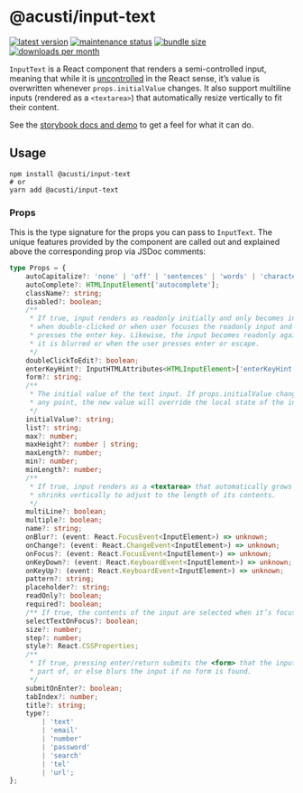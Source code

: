 # @acusti/input-text

[![latest version](https://img.shields.io/npm/v/@acusti/input-text?style=for-the-badge)](https://www.npmjs.com/package/@acusti/input-text)
[![maintenance status](https://img.shields.io/npms-io/maintenance-score/@acusti/input-text?style=for-the-badge)](https://npms.io/search?q=%40acusti%2Finput-text)
[![bundle size](https://img.shields.io/bundlephobia/minzip/@acusti/input-text?style=for-the-badge)](https://bundlephobia.com/package/@acusti/input-text)
[![downloads per month](https://img.shields.io/npm/dm/@acusti/input-text?style=for-the-badge)](https://www.npmjs.com/package/@acusti/input-text)

`InputText` is a React component that renders a semi-controlled input,
meaning that while it is [uncontrolled][] in the React sense, it’s value is
overwritten whenever `props.initialValue` changes. It also support
multiline inputs (rendered as a `<textarea>`) that automatically resize
vertically to fit their content.

See the [storybook docs and demo][] to get a feel for what it can do.

[storybook docs and demo]:
    https://acusti-uikit.netlify.app/?path=/docs/uikit-controls-inputtext--docs
[uncontrolled]: https://reactjs.org/docs/uncontrolled-components.html

## Usage

```
npm install @acusti/input-text
# or
yarn add @acusti/input-text
```

### Props

This is the type signature for the props you can pass to `InputText`. The
unique features provided by the component are called out and explained
above the corresponding prop via JSDoc comments:

```ts
type Props = {
    autoCapitalize?: 'none' | 'off' | 'sentences' | 'words' | 'characters';
    autoComplete?: HTMLInputElement['autocomplete'];
    className?: string;
    disabled?: boolean;
    /**
     * If true, input renders as readonly initially and only becomes interactive
     * when double-clicked or when user focuses the readonly input and then
     * presses the enter key. Likewise, the input becomes readonly again when
     * it is blurred or when the user presses enter or escape.
     */
    doubleClickToEdit?: boolean;
    enterKeyHint?: InputHTMLAttributes<HTMLInputElement>['enterKeyHint'];
    form?: string;
    /**
     * The initial value of the text input. If props.initialValue changes at
     * any point, the new value will override the local state of the input.
     */
    initialValue?: string;
    list?: string;
    max?: number;
    maxHeight?: number | string;
    maxLength?: number;
    min?: number;
    minLength?: number;
    /**
     * If true, input renders as a <textarea> that automatically grows and
     * shrinks vertically to adjust to the length of its contents.
     */
    multiLine?: boolean;
    multiple?: boolean;
    name?: string;
    onBlur?: (event: React.FocusEvent<InputElement>) => unknown;
    onChange?: (event: React.ChangeEvent<InputElement>) => unknown;
    onFocus?: (event: React.FocusEvent<InputElement>) => unknown;
    onKeyDown?: (event: React.KeyboardEvent<InputElement>) => unknown;
    onKeyUp?: (event: React.KeyboardEvent<InputElement>) => unknown;
    pattern?: string;
    placeholder?: string;
    readOnly?: boolean;
    required?: boolean;
    /** If true, the contents of the input are selected when it’s focused. */
    selectTextOnFocus?: boolean;
    size?: number;
    step?: number;
    style?: React.CSSProperties;
    /**
     * If true, pressing enter/return submits the <form> that the input is a
     * part of, or else blurs the input if no form is found.
     */
    submitOnEnter?: boolean;
    tabIndex?: number;
    title?: string;
    type?:
        | 'text'
        | 'email'
        | 'number'
        | 'password'
        | 'search'
        | 'tel'
        | 'url';
};
```
